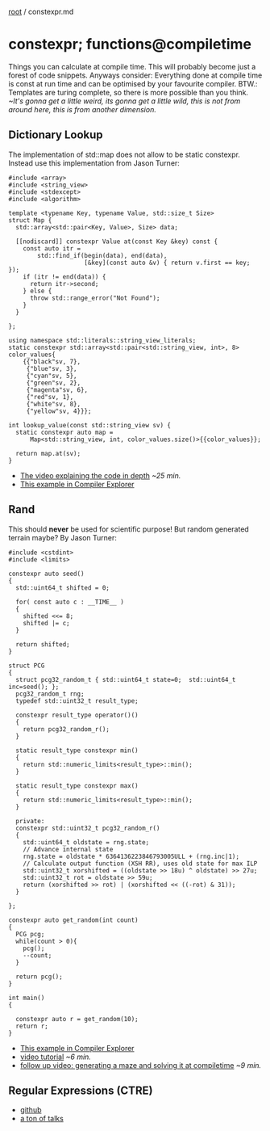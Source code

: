 [root](../README.md) / constexpr.md
# constexpr; functions@compiletime
Things you can calculate at compile time. This will probably become just a forest of code snippets. Anyways consider: Everything done at compile time is const at run time and can be optimised by your favourite compiler. BTW.: Templates are turing complete, so there is more possible than you think. *~It's gonna get a little weird, its gonna get a little wild, this is not from around here, this is from another dimension.*


## Dictionary Lookup
The implementation of std::map does not allow to be static constexpr. Instead use this implementation from Jason Turner:
```c_cpp
#include <array>
#include <string_view>
#include <stdexcept>
#include <algorithm>

template <typename Key, typename Value, std::size_t Size>
struct Map {
  std::array<std::pair<Key, Value>, Size> data;

  [[nodiscard]] constexpr Value at(const Key &key) const {
    const auto itr =
        std::find_if(begin(data), end(data),
                     [&key](const auto &v) { return v.first == key; });
    if (itr != end(data)) {
      return itr->second;
    } else {
      throw std::range_error("Not Found");
    }
  }

};

using namespace std::literals::string_view_literals;
static constexpr std::array<std::pair<std::string_view, int>, 8> color_values{
    {{"black"sv, 7},
     {"blue"sv, 3},
     {"cyan"sv, 5},
     {"green"sv, 2},
     {"magenta"sv, 6},
     {"red"sv, 1},
     {"white"sv, 8},
     {"yellow"sv, 4}}};

int lookup_value(const std::string_view sv) {
  static constexpr auto map =
      Map<std::string_view, int, color_values.size()>{{color_values}};

  return map.at(sv);
}
```
- [The video explaining the code in depth](https://www.youtube-nocookie.com/embed/INn3xa4pMfg?rel=0) *~25 min.*
- [This example in Compiler Explorer](https://godbolt.org/z/cnrzKr)


## Rand
This should **never** be used for scientific purpose! But random generated terrain maybe? By Jason Turner:
```c_cpp
#include <cstdint>
#include <limits>

constexpr auto seed()
{
  std::uint64_t shifted = 0;

  for( const auto c : __TIME__ )
  {
    shifted <<= 8;
    shifted |= c;
  }

  return shifted;
}

struct PCG
{
  struct pcg32_random_t { std::uint64_t state=0;  std::uint64_t inc=seed(); };
  pcg32_random_t rng;
  typedef std::uint32_t result_type;

  constexpr result_type operator()()
  {
    return pcg32_random_r();
  }

  static result_type constexpr min()
  {
    return std::numeric_limits<result_type>::min();
  }

  static result_type constexpr max()
  {
    return std::numeric_limits<result_type>::min();
  }

  private:
  constexpr std::uint32_t pcg32_random_r()
  {
    std::uint64_t oldstate = rng.state;
    // Advance internal state
    rng.state = oldstate * 6364136223846793005ULL + (rng.inc|1);
    // Calculate output function (XSH RR), uses old state for max ILP
    std::uint32_t xorshifted = ((oldstate >> 18u) ^ oldstate) >> 27u;
    std::uint32_t rot = oldstate >> 59u;
    return (xorshifted >> rot) | (xorshifted << ((-rot) & 31));
  }

};

constexpr auto get_random(int count)
{
  PCG pcg;
  while(count > 0){
    pcg();
    --count;
  }
  
  return pcg();
}

int main()
{

  constexpr auto r = get_random(10);
  return r;
}
```
- [This example in Compiler Explorer](https://godbolt.org/g/zbWvXK)
- [video tutorial](https://www.youtube-nocookie.com/embed/rpn_5Mrrxf8?rel=0) *~6 min.*
- [follow up video: generating a maze and solving it at compiletime](https://www.youtube-nocookie.com/embed/3SXML1-Ty5U?rel=0) *~9 min.*

## Regular Expressions (CTRE)
- [github](https://github.com/hanickadot/compile-time-regular-expressions)
- [a ton of talks](https://compile-time.re/)